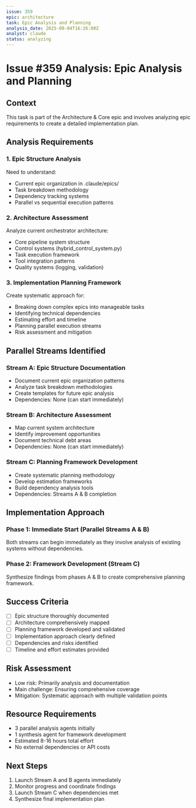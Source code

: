 ```yaml
---
issue: 359
epic: architecture
task: Epic Analysis and Planning
analysis_date: 2025-09-04T16:26:00Z
analyst: claude
status: analyzing
---
```


# Issue #359 Analysis: Epic Analysis and Planning

## Context
This task is part of the Architecture & Core epic and involves analyzing epic requirements to create a detailed implementation plan.

## Analysis Requirements

### 1. Epic Structure Analysis
Need to understand:
- Current epic organization in .claude/epics/
- Task breakdown methodology
- Dependency tracking systems
- Parallel vs sequential execution patterns

### 2. Architecture Assessment
Analyze current orchestrator architecture:
- Core pipeline system structure
- Control systems (hybrid_control_system.py)
- Task execution framework
- Tool integration patterns
- Quality systems (logging, validation)

### 3. Implementation Planning Framework
Create systematic approach for:
- Breaking down complex epics into manageable tasks
- Identifying technical dependencies
- Estimating effort and timeline
- Planning parallel execution streams
- Risk assessment and mitigation

## Parallel Streams Identified

### Stream A: Epic Structure Documentation
- Document current epic organization patterns
- Analyze task breakdown methodologies
- Create templates for future epic analysis
- Dependencies: None (can start immediately)

### Stream B: Architecture Assessment
- Map current system architecture
- Identify improvement opportunities
- Document technical debt areas
- Dependencies: None (can start immediately)  

### Stream C: Planning Framework Development
- Create systematic planning methodology
- Develop estimation frameworks
- Build dependency analysis tools
- Dependencies: Streams A & B completion

## Implementation Approach

### Phase 1: Immediate Start (Parallel Streams A & B)
Both streams can begin immediately as they involve analysis of existing systems without dependencies.

### Phase 2: Framework Development (Stream C)
Synthesize findings from phases A & B to create comprehensive planning framework.

## Success Criteria
- [ ] Epic structure thoroughly documented
- [ ] Architecture comprehensively mapped
- [ ] Planning framework developed and validated
- [ ] Implementation approach clearly defined
- [ ] Dependencies and risks identified
- [ ] Timeline and effort estimates provided

## Risk Assessment
- Low risk: Primarily analysis and documentation
- Main challenge: Ensuring comprehensive coverage
- Mitigation: Systematic approach with multiple validation points

## Resource Requirements
- 3 parallel analysis agents initially
- 1 synthesis agent for framework development
- Estimated 8-16 hours total effort
- No external dependencies or API costs

## Next Steps
1. Launch Stream A and B agents immediately
2. Monitor progress and coordinate findings
3. Launch Stream C when dependencies met
4. Synthesize final implementation plan